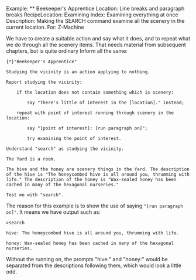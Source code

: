 Example: ** Beekeeper's Apprentice
Location: Line breaks and paragraph breaks
RecipeLocation: Examining
Index: Examining everything at once
Description: Making the SEARCH command examine all the scenery in the current location.
For: Z-Machine

  
We have to create a suitable action and say what it does, and to repeat what we do through all the scenery items. That needs material from subsequent chapters, but is quite ordinary Inform all the same:

  

``` inform7
{*}"Beekeeper's Apprentice"

Studying the vicinity is an action applying to nothing.

Report studying the vicinity:

	if the location does not contain something which is scenery:

		say "There's little of interest in the [location]." instead;

	repeat with point of interest running through scenery in the location:

		say "[point of interest]: [run paragraph on]";

		try examining the point of interest.

Understand "search" as studying the vicinity.

The Yard is a room.

The hive and the honey are scenery things in the Yard. The description of the hive is "The honeycombed hive is all around you, thrumming with life." The description of the honey is "Wax-sealed honey has been cached in many of the hexagonal nurseries."

Test me with "search".
```

  
The reason for this example is to show the use of saying `"[run paragraph on]"`. It means we have output such as:

  

``` transcript
>search

hive: The honeycombed hive is all around you, thrumming with life.

honey: Wax-sealed honey has been cached in many of the hexagonal nurseries.
```

  
Without the running on, the prompts "hive:" and "honey:" would be separated from the descriptions following them, which would look a little odd.

